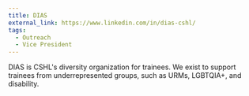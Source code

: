 ```yaml
---
title: DIAS
external_link: https://www.linkedin.com/in/dias-cshl/
tags:
  - Outreach
  - Vice President
---
```

DIAS is CSHL's diversity organization for trainees. We exist to support trainees from underrepresented groups, such as URMs, LGBTQIA+, and disability.

